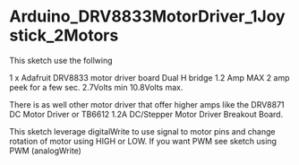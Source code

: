# Arduino_DRV8833MotorDriver_1Joystick_2Motors

This sketch use the follwing

1 x Adafruit DRV8833 motor driver board Dual H bridge  1.2 Amp MAX 2 amp peek for a few sec. 2.7Volts min 10.8Volts max.

There is as well other motor driver that offer higher amps like the DRV8871 DC Motor Driver or TB6612 1.2A DC/Stepper Motor Driver Breakout Board.

This sketch leverage digitalWrite to use signal to motor pins and change rotation of motor using HIGH or LOW. If you want PWM see sketch using PWM (analogWrite)

